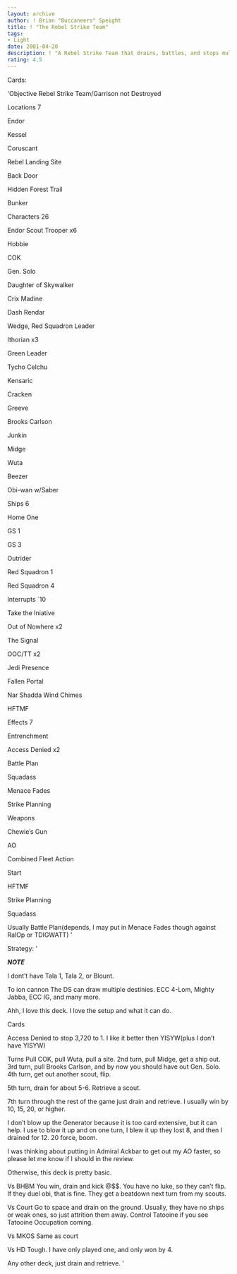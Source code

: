 ```yaml
---
layout: archive
author: ! Brian "Buccaneers" Speight
title: ! "The Rebel Strike Team"
tags:
- Light
date: 2001-04-20
description: ! "A Rebel Strike Team that drains, battles, and stops multiple destinies."
rating: 4.5
---
```

Cards: 

'Objective Rebel Strike Team/Garrison not Destroyed


Locations 7

Endor

Kessel

Coruscant

Rebel Landing Site

Back Door

Hidden Forest Trail

Bunker


Characters 26

Endor Scout Trooper x6

Hobbie 

COK

Gen. Solo

Daughter of Skywalker

Crix Madine 

Dash Rendar

Wedge, Red Squadron Leader

Ithorian x3

Green Leader

Tycho Celchu

Kensaric 

Cracken 

Greeve

Brooks Carlson

Junkin 

Midge

Wuta 

Beezer

Obi-wan w/Saber


Ships 6

Home One

GS 1

GS 3

Outrider

Red Squadron 1

Red Squadron 4


Interrupts `10

Take the Iniative

Out of Nowhere x2

The Signal

OOC/TT x2

Jedi Presence

Fallen Portal

Nar Shadda Wind Chimes

HFTMF


Effects 7

Entrenchment

Access Denied x2

Battle Plan

Squadass

Menace Fades

Strike Planning


Weapons

Chewie’s Gun


AO

Combined Fleet Action


Start

HFTMF

Strike Planning 

Squadass

Usually Battle Plan(depends, I may put in Menace Fades though against RalOp or TDIGWATT) '

Strategy: '

***NOTE***

I dont’t have Tala 1, Tala 2, or Blount.  


To ion cannon The DS can draw multiple destinies.  ECC 4-Lom, Mighty Jabba, ECC IG, and many more.



Ahh, I love this deck.  I love the setup and what it can do.  


Cards


Access Denied to stop 3,720 to 1.  I like it better then YISYW(plus I don’t have YISYW)


Turns Pull COK, pull Wuta, pull a site.  2nd turn, pull Midge, get a ship out.  3rd turn, pull Brooks Carlson, and by now you should have out Gen. Solo. 4th turn, get out another scout, flip.

5th turn, drain for about 5-6.  Retrieve a scout.

7th turn through the rest of the game just drain and retrieve.  I usually win by 10, 15, 20, or higher.


I don’t blow up the Generator because it is too card extensive, but it can help.  I use to blow it up and on one turn, I blew it up they lost 8, and then I drained for 12.  20 force, boom.


I was thinking about putting in Admiral Ackbar to get out my AO faster, so please let me know if I should in the review.


Otherwise, this deck is pretty basic.  


Vs BHBM You win, drain and kick @$$.  You have no luke, so they can’t flip.  If they duel obi, that is fine.  They get a beatdown next turn from my scouts. 


Vs Court Go to space and drain on the ground.  Usually, they have no ships or weak ones, so just attrition them away.  Control Tatooine if you see Tatooine Occupation coming.


Vs MKOS Same as court


Vs HD  Tough.  I have only played one, and only won by 4.


Any other deck, just drain and retrieve.  '